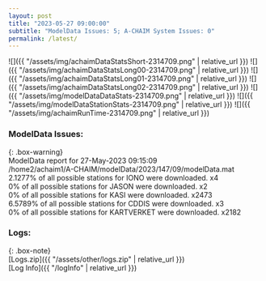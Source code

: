 ```yaml
---
layout: post
title: "2023-05-27 09:00:00"
subtitle: "ModelData Issues: 5; A-CHAIM System Issues: 0"
permalink: /latest/
---
```


![]({{ "/assets/img/achaimDataStatsShort-2314709.png" | relative_url }})
![]({{ "/assets/img/achaimDataStatsLong00-2314709.png" | relative_url }})
![]({{ "/assets/img/achaimDataStatsLong01-2314709.png" | relative_url }})
![]({{ "/assets/img/achaimDataStatsLong02-2314709.png" | relative_url }})
![]({{ "/assets/img/modelDataDataStats-2314709.png" | relative_url }})
![]({{ "/assets/img/modelDataStationStats-2314709.png" | relative_url }})
![]({{ "/assets/img/achaimRunTime-2314709.png" | relative_url }})


### ModelData Issues:  
  
{: .box-warning}  
 ModelData report for 27-May-2023 09:15:09   
 /home2/achaim1/A-CHAIM/modelData/2023/147/09/modelData.mat   
 2.1277% of all possible stations for IONO were downloaded. x4   
 0% of all possible stations for JASON were downloaded. x2   
 0% of all possible stations for KASI were downloaded. x2473   
 6.5789% of all possible stations for CDDIS were downloaded. x3   
 0% of all possible stations for KARTVERKET were downloaded. x2182   
  


### Logs:  
  
{: .box-note}  
[Logs.zip]({{ "/assets/other/logs.zip" | relative_url }})  
[Log Info]({{ "/logInfo" | relative_url }})  
